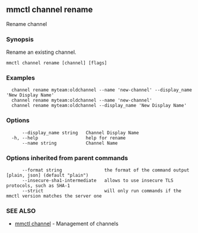 ## mmctl channel rename

Rename channel

### Synopsis

Rename an existing channel.

```
mmctl channel rename [channel] [flags]
```

### Examples

```
  channel rename myteam:oldchannel --name 'new-channel' --display_name 'New Display Name'
  channel rename myteam:oldchannel --name 'new-channel'
  channel rename myteam:oldchannel --display_name 'New Display Name'
```

### Options

```
      --display_name string   Channel Display Name
  -h, --help                  help for rename
      --name string           Channel Name
```

### Options inherited from parent commands

```
      --format string                the format of the command output [plain, json] (default "plain")
      --insecure-sha1-intermediate   allows to use insecure TLS protocols, such as SHA-1
      --strict                       will only run commands if the mmctl version matches the server one
```

### SEE ALSO

* [mmctl channel](mmctl_channel.md)	 - Management of channels

